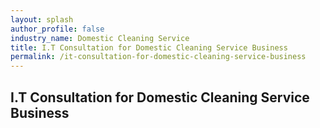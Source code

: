 ```yaml
---
layout: splash 
author_profile: false 
industry_name: Domestic Cleaning Service
title: I.T Consultation for Domestic Cleaning Service Business
permalink: /it-consultation-for-domestic-cleaning-service-business
---
```


## I.T Consultation for Domestic Cleaning Service Business